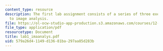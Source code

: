 ```yaml
---
content_type: resource
description: The first lab assignment consists of a series of three exercises related
  to image analysis.
file: https://ol-ocw-studio-app-production.s3.amazonaws.com/courses/12-524-mechanical-properties-of-rocks-fall-2005/579a26d41149d13681ba297aa85d283b_lab1_imaanalys.pdf
file_type: application/pdf
resourcetype: Document
title: lab1_imaanalys.pdf
uid: 579a26d4-1149-d136-81ba-297aa85d283b
---
```

